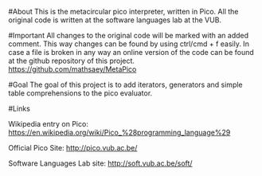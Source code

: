 #About
This is the metacircular pico interpreter, written in Pico. All the original code is written at the software languages lab at the VUB.

#Important
All changes to the original code will be marked with an added comment. This way changes can be found by using ctrl/cmd + f easily.
In case a file is broken in any way an online version of the code can be found at the github repository of this project. https://github.com/mathsaey/MetaPico

#Goal
The goal of this project is to add iterators, generators and simple table comprehensions to the pico evaluator.

#Links

Wikipedia entry on Pico: https://en.wikipedia.org/wiki/Pico_%28programming_language%29

Official Pico Site: http://pico.vub.ac.be/

Software Languages Lab site: http://soft.vub.ac.be/soft/